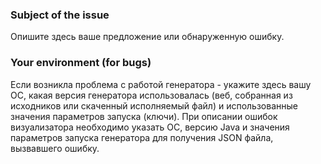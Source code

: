 ### Subject of the issue

Опишите здесь ваше предложение или обнаруженную ошибку.


### Your environment (for bugs)

Если возникла проблема с работой генератора - укажите здесь вашу ОС, какая версия генератора использовалась (веб, собранная из исходников или скаченный исполняемый файл) и использованные значения параметров запуска (ключи).
При описании ошибок визуализатора необходимо указать ОС, версию Java  и значения параметров запуска генератора для получения JSON файла, вызвавшего ошибку.
